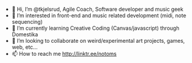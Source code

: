 - 👋 Hi, I’m @tkjelsrud, Agile Coach, Software developer and music geek
- 👀 I’m interested in front-end and music related development (midi, note sequencing)
- 🌱 I’m currently learning Creative Coding (Canvas/javascript) through Domestika
- 💞️ I’m looking to collaborate on weird/experimental art projects, games, web, etc...
- 📫 How to reach me http://linktr.ee/notoms

<!---
tkjelsrud/tkjelsrud is a ✨ special ✨ repository because its `README.md` (this file) appears on your GitHub profile.
You can click the Preview link to take a look at your changes.
--->
